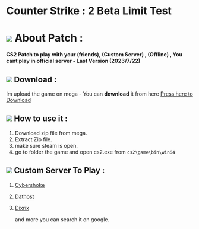# Counter Strike : 2 Beta Limit Test


# ![](https://img.icons8.com/?size=60&id=yWtH78otokhy&format=svg) About Patch :
**CS2 Patch to play with your  **(friends)**, **(Custom Server)** , **(Offline)** , You cant play in official server - Last Version (2023/7/22)**
## ![](https://img.icons8.com/?size=60&id=m2rAYiXkqccX&format=svg) Download :
Im upload the game on mega - You can **download** it from here [Press here to Download](https://mega.nz/file/wsFgUTQb#dxGMgMmNOuLxEm02k731WNTvQX6DVG-NfrAu535_QVQ)

## ![](https://img.icons8.com/?size=60&id=qQWURf13xigk&format=svg) How to use it :

1. Download zip file from mega.
2. Extract Zip file.
3. make sure steam is open.
4. go to folder the game and open cs2.exe from ``cs2\game\bin\win64``

## ![](https://img.icons8.com/?size=60&id=AgiWBf89rthv&format=svg) Custom Server To Play :

1. [Cybershoke](https://cybershoke.net/cs2)
2. [Dathost](https://dathost.net/cs2-public-servers)
3. [Dixrix](https://dixrix.net/cs2)

    and more you can search it on google.
